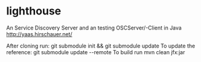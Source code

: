 lighthouse
==========

An Service Discovery Server and an testing OSCServer/-Client in Java
http://yaas.hirschauer.net/

After cloning run: git submodule init && git submodule update
To update the reference: git submodule update --remote
To build run mvn clean jfx:jar
